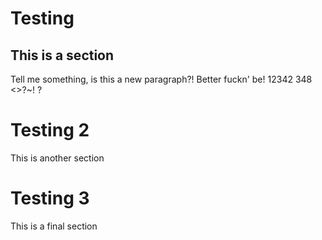 # Testing

## This is a section

Tell me something, is this a new paragraph?! Better fuckn' be! 12342 348 <>?~! ?

# Testing 2

This is another section

# Testing 3 

This is a final section